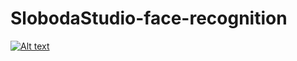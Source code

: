 # SlobodaStudio-face-recognition

[![Alt text](https://img.youtube.com/vi/8YST5EGInfE&feature/0.jpg)](https://www.youtube.com/watch?v=8YST5EGInfE&feature)
